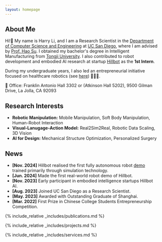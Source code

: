 ```yaml
---
layout: homepage
---
```


## About Me

Hi!👋 My name is Harry Li, and I am a Research Scientist in the [Department of Computer Science
and Engineering](https://cse.ucsd.edu/) at [UC San Diego](https://ucsd.edu/), where I am advised by
[Prof. Hao Su](https://cseweb.ucsd.edu/~haosu/). I obtained my bachelor's degree in
Intelligent Manufacturing from [Tongji University](https://en.tongji.edu.cn/p/#/). I also contributed to robot development and embodied AI research at startup [Hillbot](https://www.hillbot.ai/) as the **1st Intern**.
<!-- 
—an interdisciplinary major combining mechanics and computer
science-from [Tongji University](https://en.tongji.edu.cn/p/#/). I have also had
the opportunity to work with [Prof. Rui Chen](https://callmeray.github.io/homepage/Home.html)
at [Tsinghua University](https://www.tsinghua.edu.cn/en/), and focused on
UAV research in the [Vision4Robotics Group](https://vision4robotics.github.io/). -->
During my undergraduate years, I also led an entrepreneurial initiative focused on healthcare robotics (see [here](http://www.xinhuanet.com/english/2021-02/02/c_139715877.htm)) 🏄🏻‍♂️.

🏢 Office: Franklin Antonio Hall 3302 or (Atkinson Hall 5202), 9500 Gilman Drive, La Jolla, CA 92093 

## Research Interests
<!-- - **Computer Vision:** image recognition, image generation, video captioning
- **Machine Learning:** meta-learning, incremental learning, transfer learning -->
- **Robotic Manipulation:** Mobile Manipulation, Soft Body Manipulation, Human-Robot Interaction
- **Visual-Lanugage-Action Model:** Real2Sim2Real, Robotic Data Scaling, 3D Vision
- **AI for Design:** Mechanical Structure Optimization, Personalized Surgery

## News
- **[Nov. 2024]** Hillbot realised the first fully autonomous robot [demo](https://blog.hillbot.ai/meet-hillbot-alpha) trained primarily through simulation technology.
- **[Jun. 2024]** Made the first real-world robot demo of Hillbot.
- **[Nov. 2023]** Early participant in embodied intelligence startups Hillbot AI.
- **[Aug. 2023]** Joined UC San Diego as a Research Scientist.
- **[May. 2023]** Awarded with Outstanding Graduate of Shanghai. 
- **[Mar. 2022]** First Prize in Chinese College Students Entrepreneurship Competition.

{% include_relative _includes/publications.md %}

{% include_relative _includes/projects.md %}

{% include_relative _includes/services.md %}

